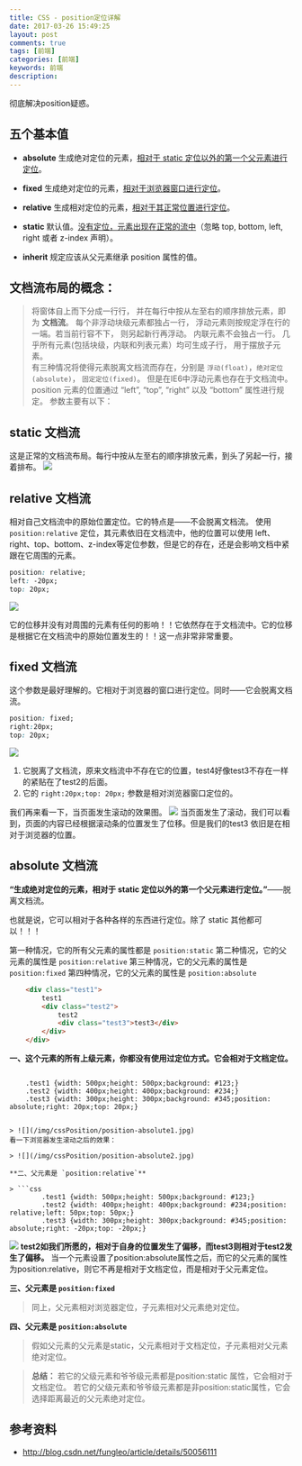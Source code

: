 ```yaml
---
title: CSS - position定位详解
date: 2017-03-26 15:49:25
layout: post
comments: true
tags: [前端]
categories: [前端]
keywords: 前端
description:
---
```


彻底解决position疑惑。

<!-- more -->

## 五个基本值
- **absolute**
生成绝对定位的元素，<u>相对于 static 定位以外的第一个父元素进行定位</u>。

- **fixed**
生成绝对定位的元素，<u>相对于浏览器窗口进行定位</u>。

- **relative**
生成相对定位的元素，<u>相对于其正常位置进行定位</u>。

- **static**
默认值。<u>没有定位，元素出现在正常的流中</u>（忽略 top, bottom, left, right 或者 z-index 声明）。 

- **inherit**
规定应该从父元素继承 position 属性的值。


## 文档流布局的概念：
> 将窗体自上而下分成一行行， 并在每行中按从左至右的顺序排放元素，即为 **文档流**。 
每个非浮动块级元素都独占一行， 浮动元素则按规定浮在行的一端。若当前行容不下， 则另起新行再浮动。
内联元素不会独占一行。
几乎所有元素(包括块级，内联和列表元素）均可生成子行， 用于摆放子元素。  
有三种情况将使得元素脱离文档流而存在，分别是 `浮动(float)`，`绝对定位(absolute)`， `固定定位(fixed)`。 
但是在IE6中浮动元素也存在于文档流中。
position 元素的位置通过 “left”, “top”, “right” 以及 “bottom” 属性进行规定。 
参数主要有以下：

## static 文档流
这是正常的文档流布局。每行中按从左至右的顺序排放元素，到头了另起一行，接着排布。
![](/img/cssPosition/position-static.jpg)

## relative 文档流
相对自己文档流中的原始位置定位。它的特点是——不会脱离文档流。
使用 `position:relative` 定位，其元素依旧在文档流中，他的位置可以使用 left、right、top、bottom、z-index等定位参数，但是它的存在，还是会影响文档中紧跟在它周围的元素。

```CSS
position: relative;
left: -20px;
top: 20px;
```
![](/img/cssPosition/position-relative.jpg)

它的位移并没有对周围的元素有任何的影响！！它依然存在于文档流中。它的位移是根据它在文档流中的原始位置发生的！！这一点非常非常重要。


## fixed 文档流
这个参数是最好理解的。它相对于浏览器的窗口进行定位。同时——它会脱离文档流。

```css
position: fixed;
right:20px;
top: 20px;
```
![](/img/cssPosition/position-fixed1.jpg)

1. 它脱离了文档流，原来文档流中不存在它的位置，test4好像test3不存在一样的紧贴在了test2的后面。 
2. 它的 `right:20px;top: 20px;` 参数是相对浏览器窗口定位的。

我们再来看一下，当页面发生滚动的效果图。
![](/img/cssPosition/position-fixed2.jpg)
当页面发生了滚动，我们可以看到，页面的内容已经根据滚动条的位置发生了位移。但是我们的test3 依旧是在相对于浏览器的位置。

## absolute 文档流

**“生成绝对定位的元素，相对于 static 定位以外的第一个父元素进行定位。”**——脱离文档流。

也就是说，它可以相对于各种各样的东西进行定位。除了 static 其他都可以！！！

第一种情况，它的所有父元素的属性都是 `position:static`
第二种情况，它的父元素的属性是 `position:relative`
第三种情况，它的父元素的属性是 `position:fixed`
第四种情况，它的父元素的属性是 `position:absolute`

```html
    <div class="test1">
        test1
        <div class="test2">
            test2
            <div class="test3">test3</div>
        </div>
    </div>
```

**一、这个元素的所有上级元素，你都没有使用过定位方式。它会相对于文档定位。**
> ```css
        .test1 {width: 500px;height: 500px;background: #123;}
        .test2 {width: 400px;height: 400px;background: #234;}
        .test3 {width: 300px;height: 300px;background: #345;position: absolute;right: 20px;top: 20px;}
```

> ![](/img/cssPosition/position-absolute1.jpg)
看一下浏览器发生滚动之后的效果：

> ![](/img/cssPosition/position-absolute2.jpg)

**二、父元素是 `position:relative`**

> ```css
        .test1 {width: 500px;height: 500px;background: #123;}
        .test2 {width: 400px;height: 400px;background: #234;position: relative;left: 50px;top: 50px;}
        .test3 {width: 300px;height: 300px;background: #345;position: absolute;right: -20px;top: -20px;}
```
> 
![](/img/cssPosition/position-absolute3.jpg)
**test2如我们所愿的，相对于自身的位置发生了偏移，而test3则相对于test2发生了偏移。**
当一个元素设置了position:absolute属性之后，而它的父元素的属性为position:relative，则它不再是相对于文档定位，而是相对于父元素定位。

**三、父元素是 `position:fixed`**
> 同上，父元素相对浏览器定位，子元素相对父元素绝对定位。

**四、父元素是 `position:absolute`**
> 假如父元素的父元素是static，父元素相对于文档定位，子元素相对父元素绝对定位。

>**总结：**
若它的父级元素和爷爷级元素都是position:static 属性，它会相对于文档定位。
若它的父级元素和爷爷级元素都是非position:static属性，它会选择距离最近的父元素绝对定位。


## 参考资料
- http://blog.csdn.net/fungleo/article/details/50056111